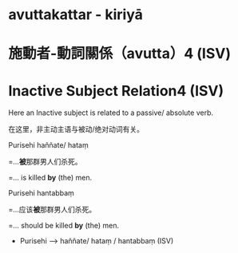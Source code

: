# avuttakattar - kiriyā

# 施動者-動詞關係（avutta）4 (ISV)

# Inactive Subject Relation4 (ISV)
Here an Inactive subject is related to a passive/ absolute verb.

在这里，非主动主语与被动/绝对动词有关。

Purisehi haññate/ hataṃ 

=...**被**那群男人们杀死。

=... is killed **by** (the) men.

Purisehi hantabbaṃ 

=...应该**被**那群男人们杀死。

=... should be killed **by** (the) men.
- Purisehi ——> haññate/ hataṃ / hantabbaṃ (ISV)
